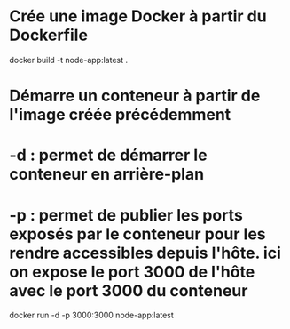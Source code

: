 # Crée une image Docker à partir du Dockerfile
docker build -t node-app:latest .

# Démarre un conteneur à partir de l'image créée précédemment
# -d : permet de démarrer le conteneur en arrière-plan
# -p : permet de publier les ports exposés par le conteneur pour les rendre accessibles depuis l'hôte. ici on expose le port 3000 de l'hôte avec le port 3000 du conteneur
docker run -d -p 3000:3000 node-app:latest
